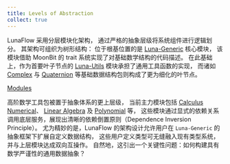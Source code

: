 ```yaml
---
title: Levels of Abstraction
collect: true
---
```


LunaFlow 采用分层模块化架构，
通过严格的抽象层级将系统组件进行逻辑划分。
其架构可组织为树形结构：
位于根基位置的是 [Luna-Generic](https://github.com/Luna-Flow/luna-generic) 核心模块，
该模块借助 MoonBit 的 trait 系统实现了对基础数学结构的代码描述。
在此基础上，作为首要叶子节点的 [Luna-Utils](https://github.com/Luna-Flow/luna-utils) 模块承担了通用工具函数的实现，
而诸如 [Complex](https://github.com/Luna-Flow/luna-complex) 与 [Quaternion](https://github.com/Luna-Flow/quaternion)
等基础数据结构包则构成了更为细化的叶节点。

[Modules](/blog/lunaflow/structure.typ#:block)

高阶数学工具包被置于抽象体系的更上层级，
当前主力模块包括 [Calculus Numerical](https://github.com/Luna-Flow/calculus-numerical)、
[Linear Algebra](https://github.com/Luna-Flow/linear-algebra) 及 [Polynomial](https://github.com/luna-flow/luna-poly) 等，
这些模块通过显式的依赖关系调用底层服务，展现出清晰的依赖倒置原则（Dependence Inversion Principle）。
尤为精妙的是，LunaFlow 的架构设计允许用户在 `Luna-Generic` 的抽象框架下扩展自定义数据结构，
这些用户定义类型可无缝融入现有类型系统，并与上层模块达成双向互操作。
自然地，这引出一个关键性问题：如何构建具有数学严谨性的通用数据抽象？
